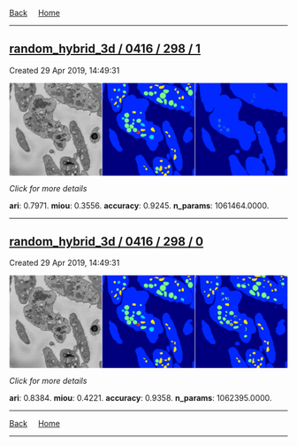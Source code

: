 
[Back](..)&nbsp;&nbsp;&nbsp;&nbsp;&nbsp;[Home](https://leapmanlab.github.io/snapshots)

---

<div class="summary"><a href="1"><h2>random_hybrid_3d / 0416 / 298 / 1</h2></a><p>Created 29 Apr 2019, 14:49:31
</p><a href="1"><img src="1/media/summary.png" align="center"></a><p>
<i>Click for more details</i>
</p></div>

**ari**: 0.7971. **miou**: 0.3556. **accuracy**: 0.9245. **n_params**: 1061464.0000. 

---

<div class="summary"><a href="0"><h2>random_hybrid_3d / 0416 / 298 / 0</h2></a><p>Created 29 Apr 2019, 14:49:31
</p><a href="0"><img src="0/media/summary.png" align="center"></a><p>
<i>Click for more details</i>
</p></div>

**ari**: 0.8384. **miou**: 0.4221. **accuracy**: 0.9358. **n_params**: 1062395.0000. 

---

[Back](..)&nbsp;&nbsp;&nbsp;&nbsp;&nbsp;[Home](https://leapmanlab.github.io/snapshots)

---